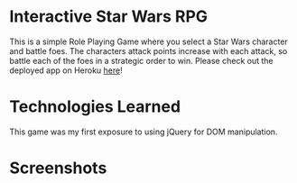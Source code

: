 # Interactive Star Wars RPG
This is a simple Role Playing Game where you select a Star Wars character and battle foes.
The characters attack points increase with each attack, so battle each of the foes in a strategic order to win.
Please check out the deployed app on Heroku [here](https://simple-star-wars-rpg.herokuapp.com/)!

# Technologies Learned
This game was my first exposure to using jQuery for DOM manipulation.

# Screenshots
